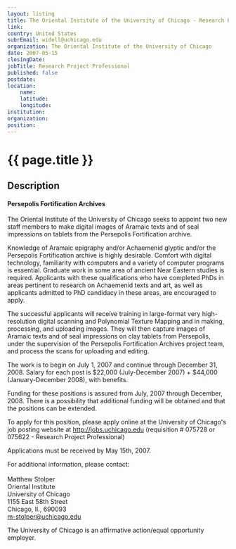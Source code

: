 ```yaml
---
layout: listing
title: The Oriental Institute of the University of Chicago - Research Project Professional
link:
country: United States
subrEmail: widell@uchicago.edu
organization: The Oriental Institute of the University of Chicago 
date: 2007-05-15
closingDate: 
jobTitle: Research Project Professional
published: false
postdate:
location:
	name: 
	latitude: 
	longitude: 
institution: 
organization: 
position: 
--- 
```



# {{ page.title }}

## Description










<h4>Persepolis Fortification Archives</h4>

<p class="hft-paras">The Oriental Institute of the University of Chicago seeks to
appoint two new staff members to make digital images of Aramaic
texts and of seal impressions on tablets from the Persepolis
Fortification archive.</p>

<p class="hft-paras">Knowledge of Aramaic epigraphy and/or Achaemenid glyptic and/or the
Persepolis Fortification archive is highly desirable. Comfort with
digital technology, familiarity with computers and a variety of
computer programs is essential. Graduate work in some area of
ancient Near Eastern studies is required. Applicants with these
qualifications who have completed PhDs in areas pertinent to
research on Achaemenid texts and art, as well as applicants
admitted to PhD candidacy in these areas, are encouraged to apply.</p>

<p class="hft-paras">The successful applicants will receive training in large-format
very high-resolution digital scanning and Polynomial Texture
Mapping and in making, processing, and uploading images. They will
then capture images of Aramaic texts and of seal impressions on
clay tablets from Persepolis, under the supervision of the
Persepolis Fortification Archives project team, and process the
scans for uploading and editing.</p>

<p class="hft-paras">The work is to begin on July 1, 2007 and continue through December
31, 2008. Salary for each post is $22,000 (July-December 2007) +
$44,000 (January-December 2008), with benefits.</p>

<p class="hft-paras">Funding for these positions is assured from July, 2007 through
December, 2008.  There is a possibility that additional funding
will be obtained and that the positions can be extended.</p>

<p class="hft-paras">To apply for this position, please apply online at the University
of Chicago's job posting website at <a href="http://jobs.uchicago.edu" class="hft-urls">http://jobs.uchicago.edu</a>
(requisition # 075728 or 075622 - Research Project Professional)</p>

<p class="hft-paras">Applications must be received by May 15th, 2007.</p>

<p class="hft-paras">For additional information, please contact:<br/><br/>
Matthew Stolper<br/>
Oriental Institute<br/>
University of Chicago<br/>
1155 East 58th Street<br/>
Chicago, Il., 690093<br/>
<a href="mailto:m-stolper@uchicago.edu" class="hft-email">m-stolper@uchicago.edu</a></p>

<p class="hft-paras">The University of Chicago is an affirmative action/equal
opportunity employer.</p>

